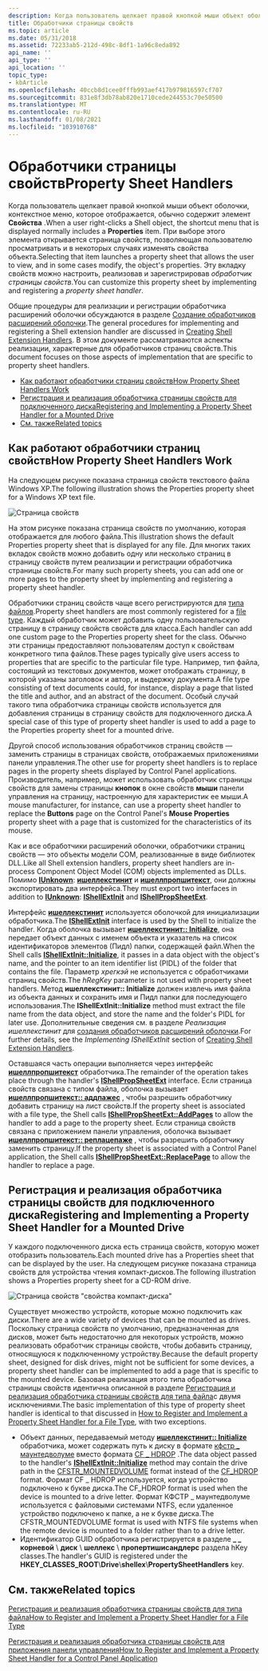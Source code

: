 ```yaml
---
description: Когда пользователь щелкает правой кнопкой мыши объект оболочки, контекстное меню, которое отображается, обычно содержит элемент свойства.
title: Обработчики страницы свойств
ms.topic: article
ms.date: 05/31/2018
ms.assetid: 72233ab5-212d-498c-8df1-1a96c8eda892
api_name: ''
api_type: ''
api_location: ''
topic_type:
- kbArticle
ms.openlocfilehash: 40ccb8d1cee0fffb993aef417b979816597cf707
ms.sourcegitcommit: 831e8f3db78ab820e1710cede244553c70e50500
ms.translationtype: MT
ms.contentlocale: ru-RU
ms.lasthandoff: 01/08/2021
ms.locfileid: "103910768"
---
```

# <a name="property-sheet-handlers"></a><span data-ttu-id="81814-103">Обработчики страницы свойств</span><span class="sxs-lookup"><span data-stu-id="81814-103">Property Sheet Handlers</span></span>

<span data-ttu-id="81814-104">Когда пользователь щелкает правой кнопкой мыши объект оболочки, контекстное меню, которое отображается, обычно содержит элемент **Свойства** .</span><span class="sxs-lookup"><span data-stu-id="81814-104">When a user right-clicks a Shell object, the shortcut menu that is displayed normally includes a **Properties** item.</span></span> <span data-ttu-id="81814-105">При выборе этого элемента открывается страница свойств, позволяющая пользователю просматривать и в некоторых случаях изменять свойства объекта.</span><span class="sxs-lookup"><span data-stu-id="81814-105">Selecting that item launches a property sheet that allows the user to view, and in some cases modify, the object's properties.</span></span> <span data-ttu-id="81814-106">Эту вкладку свойств можно настроить, реализовав и зарегистрировав *обработчик страницы свойств*.</span><span class="sxs-lookup"><span data-stu-id="81814-106">You can customize this property sheet by implementing and registering a *property sheet handler*.</span></span>

<span data-ttu-id="81814-107">Общие процедуры для реализации и регистрации обработчика расширений оболочки обсуждаются в разделе [Создание обработчиков расширений оболочки](handlers.md).</span><span class="sxs-lookup"><span data-stu-id="81814-107">The general procedures for implementing and registering a Shell extension handler are discussed in [Creating Shell Extension Handlers](handlers.md).</span></span> <span data-ttu-id="81814-108">В этом документе рассматриваются аспекты реализации, характерные для обработчиков страниц свойств.</span><span class="sxs-lookup"><span data-stu-id="81814-108">This document focuses on those aspects of implementation that are specific to property sheet handlers.</span></span>

-   [<span data-ttu-id="81814-109">Как работают обработчики страниц свойств</span><span class="sxs-lookup"><span data-stu-id="81814-109">How Property Sheet Handlers Work</span></span>](#how-property-sheet-handlers-work)
-   [<span data-ttu-id="81814-110">Регистрация и реализация обработчика страницы свойств для подключенного диска</span><span class="sxs-lookup"><span data-stu-id="81814-110">Registering and Implementing a Property Sheet Handler for a Mounted Drive</span></span>](#registering-and-implementing-a-property-sheet-handler-for-a-mounted-drive)
-   [<span data-ttu-id="81814-111">См. также</span><span class="sxs-lookup"><span data-stu-id="81814-111">Related topics</span></span>](#related-topics)

## <a name="how-property-sheet-handlers-work"></a><span data-ttu-id="81814-112">Как работают обработчики страниц свойств</span><span class="sxs-lookup"><span data-stu-id="81814-112">How Property Sheet Handlers Work</span></span>

<span data-ttu-id="81814-113">На следующем рисунке показана страница свойств текстового файла Windows XP.</span><span class="sxs-lookup"><span data-stu-id="81814-113">The following illustration shows the Properties property sheet for a Windows XP text file.</span></span>

![Страница свойств](images/propsheethandler1.jpg)

<span data-ttu-id="81814-115">На этом рисунке показана страница свойств по умолчанию, которая отображается для любого файла.</span><span class="sxs-lookup"><span data-stu-id="81814-115">This illustration shows the default Properties property sheet that is displayed for any file.</span></span> <span data-ttu-id="81814-116">Для многих таких вкладок свойств можно добавить одну или несколько страниц в страницу свойств путем реализации и регистрации обработчика страницы свойств.</span><span class="sxs-lookup"><span data-stu-id="81814-116">For many such property sheets, you can add one or more pages to the property sheet by implementing and registering a property sheet handler.</span></span>

<span data-ttu-id="81814-117">Обработчики страниц свойств чаще всего регистрируются для [типа файлов](fa-file-types.md).</span><span class="sxs-lookup"><span data-stu-id="81814-117">Property sheet handlers are most commonly registered for a [file type](fa-file-types.md).</span></span> <span data-ttu-id="81814-118">Каждый обработчик может добавить одну пользовательскую страницу в страницу свойств свойств для класса.</span><span class="sxs-lookup"><span data-stu-id="81814-118">Each handler can add one custom page to the Properties property sheet for the class.</span></span> <span data-ttu-id="81814-119">Обычно эти страницы предоставляют пользователям доступ к свойствам конкретного типа файлов.</span><span class="sxs-lookup"><span data-stu-id="81814-119">These pages typically give users access to properties that are specific to the particular file type.</span></span> <span data-ttu-id="81814-120">Например, тип файла, состоящий из текстовых документов, может отображать страницу, в которой указаны заголовок и автор, и выдержку документа.</span><span class="sxs-lookup"><span data-stu-id="81814-120">A file type consisting of text documents could, for instance, display a page that listed the title and author, and an abstract of the document.</span></span> <span data-ttu-id="81814-121">Особый случай такого типа обработчика страницы свойств используется для добавления страницы в страницу свойств для подключенного диска.</span><span class="sxs-lookup"><span data-stu-id="81814-121">A special case of this type of property sheet handler is used to add a page to the Properties property sheet for a mounted drive.</span></span>

<span data-ttu-id="81814-122">Другой способ использования обработчиков страниц свойств — заменить страницы в страницах свойств, отображаемых приложениями панели управления.</span><span class="sxs-lookup"><span data-stu-id="81814-122">The other use for property sheet handlers is to replace pages in the property sheets displayed by Control Panel applications.</span></span> <span data-ttu-id="81814-123">Производитель, например, может использовать обработчик страницы свойств для замены страницы **кнопок** в окне свойств **мыши** панели управления на страницу, настроенную для характеристик ее мыши.</span><span class="sxs-lookup"><span data-stu-id="81814-123">A mouse manufacturer, for instance, can use a property sheet handler to replace the **Buttons** page on the Control Panel's **Mouse Properties** property sheet with a page that is customized for the characteristics of its mouse.</span></span>

<span data-ttu-id="81814-124">Как и все обработчики расширений оболочки, обработчики страниц свойств — это объекты модели COM, реализованные в виде библиотек DLL.</span><span class="sxs-lookup"><span data-stu-id="81814-124">Like all Shell extension handlers, property sheet handlers are in-process Component Object Model (COM) objects implemented as DLLs.</span></span> <span data-ttu-id="81814-125">Помимо [**IUnknown**](/windows/win32/api/unknwn/nn-unknwn-iunknown): [**ишеллекстинит**](/windows/win32/api/shobjidl_core/nn-shobjidl_core-ishellextinit) и [**ишеллпропшитекст**](/windows/desktop/api/shobjidl_core/nn-shobjidl_core-ishellpropsheetext), они должны экспортировать два интерфейса.</span><span class="sxs-lookup"><span data-stu-id="81814-125">They must export two interfaces in addition to [**IUnknown**](/windows/win32/api/unknwn/nn-unknwn-iunknown): [**IShellExtInit**](/windows/win32/api/shobjidl_core/nn-shobjidl_core-ishellextinit) and [**IShellPropSheetExt**](/windows/desktop/api/shobjidl_core/nn-shobjidl_core-ishellpropsheetext).</span></span>

<span data-ttu-id="81814-126">Интерфейс [**ишеллекстинит**](/windows/win32/api/shobjidl_core/nn-shobjidl_core-ishellextinit) используется оболочкой для инициализации обработчика.</span><span class="sxs-lookup"><span data-stu-id="81814-126">The [**IShellExtInit**](/windows/win32/api/shobjidl_core/nn-shobjidl_core-ishellextinit) interface is used by the Shell to initialize the handler.</span></span> <span data-ttu-id="81814-127">Когда оболочка вызывает [**ишеллекстинит:: Initialize**](/windows/desktop/api/shobjidl_core/nf-shobjidl_core-ishellextinit-initialize), она передает объект данных с именем объекта и указатель на список идентификаторов элементов (Пидл) папки, содержащей файл.</span><span class="sxs-lookup"><span data-stu-id="81814-127">When the Shell calls [**IShellExtInit::Initialize**](/windows/desktop/api/shobjidl_core/nf-shobjidl_core-ishellextinit-initialize), it passes in a data object with the object's name, and the pointer to an item identifier list (PIDL) of the folder that contains the file.</span></span> <span data-ttu-id="81814-128">Параметр *хрегкэй* не используется с обработчиками страниц свойств.</span><span class="sxs-lookup"><span data-stu-id="81814-128">The *hRegKey* parameter is not used with property sheet handlers.</span></span> <span data-ttu-id="81814-129">Метод **ишеллекстинит:: Initialize** должен извлечь имя файла из объекта данных и сохранить имя и Пидл папки для последующего использования.</span><span class="sxs-lookup"><span data-stu-id="81814-129">The **IShellExtInit::Initialize** method must extract the file name from the data object, and store the name and the folder's PIDL for later use.</span></span> <span data-ttu-id="81814-130">Дополнительные сведения см. в разделе *Реализация ишеллекстинит* для [создания обработчиков расширений оболочки](handlers.md).</span><span class="sxs-lookup"><span data-stu-id="81814-130">For further details, see the *Implementing IShellExtInit* section of [Creating Shell Extension Handlers](handlers.md).</span></span>

<span data-ttu-id="81814-131">Оставшаяся часть операции выполняется через интерфейс [**ишеллпропшитекст**](/windows/desktop/api/shobjidl_core/nn-shobjidl_core-ishellpropsheetext) обработчика.</span><span class="sxs-lookup"><span data-stu-id="81814-131">The remainder of the operation takes place through the handler's [**IShellPropSheetExt**](/windows/desktop/api/shobjidl_core/nn-shobjidl_core-ishellpropsheetext) interface.</span></span> <span data-ttu-id="81814-132">Если страница свойств связана с типом файла, оболочка вызывает [**ишеллпропшитекст:: аддпажес**](/windows/desktop/api/shobjidl_core/nf-shobjidl_core-ishellpropsheetext-addpages) , чтобы разрешить обработчику добавить страницу на лист свойств.</span><span class="sxs-lookup"><span data-stu-id="81814-132">If the property sheet is associated with a file type, the Shell calls [**IShellPropSheetExt::AddPages**](/windows/desktop/api/shobjidl_core/nf-shobjidl_core-ishellpropsheetext-addpages) to allow the handler to add a page to the property sheet.</span></span> <span data-ttu-id="81814-133">Если страница свойств связана с приложением панели управления, оболочка вызывает [**ишеллпропшитекст:: реплацепаже**](/windows/desktop/api/shobjidl_core/nf-shobjidl_core-ishellpropsheetext-replacepage) , чтобы разрешить обработчику заменить страницу.</span><span class="sxs-lookup"><span data-stu-id="81814-133">If the property sheet is associated with a Control Panel application, the Shell calls [**IShellPropSheetExt::ReplacePage**](/windows/desktop/api/shobjidl_core/nf-shobjidl_core-ishellpropsheetext-replacepage) to allow the handler to replace a page.</span></span>

## <a name="registering-and-implementing-a-property-sheet-handler-for-a-mounted-drive"></a><span data-ttu-id="81814-134">Регистрация и реализация обработчика страницы свойств для подключенного диска</span><span class="sxs-lookup"><span data-stu-id="81814-134">Registering and Implementing a Property Sheet Handler for a Mounted Drive</span></span>

<span data-ttu-id="81814-135">У каждого подключенного диска есть страница свойств, которую может отобразить пользователь.</span><span class="sxs-lookup"><span data-stu-id="81814-135">Each mounted drive has a Properties sheet that can be displayed by the user.</span></span> <span data-ttu-id="81814-136">На следующем рисунке показана страница свойств для устройства чтения компакт-дисков.</span><span class="sxs-lookup"><span data-stu-id="81814-136">The following illustration shows a Properties property sheet for a CD-ROM drive.</span></span>

![Страница свойств "свойства компакт-диска"](images/propsheethandler2.jpg)

<span data-ttu-id="81814-138">Существует множество устройств, которые можно подключить как диски.</span><span class="sxs-lookup"><span data-stu-id="81814-138">There are a wide variety of devices that can be mounted as drives.</span></span> <span data-ttu-id="81814-139">Поскольку страница свойств по умолчанию, предназначенная для дисков, может быть недостаточно для некоторых устройств, можно реализовать обработчик страницы свойств, чтобы добавить страницу, относящуюся к подключенному устройству.</span><span class="sxs-lookup"><span data-stu-id="81814-139">Because the default property sheet, designed for disk drives, might not be sufficient for some devices, a property sheet handler can be implemented to add a page that is specific to the mounted device.</span></span> <span data-ttu-id="81814-140">Базовая реализация этого типа обработчика страницы свойств идентична описанной в разделе [Регистрация и реализация обработчика страницы свойств для типа файла](how-to-register-and-implement-a-property-sheet-handler-for-a-file-type.md)с двумя исключениями.</span><span class="sxs-lookup"><span data-stu-id="81814-140">The basic implementation of this type of property sheet handler is identical to that discussed in [How to Register and Implement a Property Sheet Handler for a File Type](how-to-register-and-implement-a-property-sheet-handler-for-a-file-type.md), with two exceptions.</span></span>

-   <span data-ttu-id="81814-141">Объект данных, передаваемый методу [**ишеллекстинит:: Initialize**](/windows/desktop/api/shobjidl_core/nf-shobjidl_core-ishellextinit-initialize) обработчика, может содержать путь к диску в формате [кфстр \_ маунтедволуме](clipboard.md) вместо формата [CF \_ HDROP](clipboard.md) .</span><span class="sxs-lookup"><span data-stu-id="81814-141">The data object passed to the handler's [**IShellExtInit::Initialize**](/windows/desktop/api/shobjidl_core/nf-shobjidl_core-ishellextinit-initialize) method may contain the drive path in the [CFSTR\_MOUNTEDVOLUME](clipboard.md) format instead of the [CF\_HDROP](clipboard.md) format.</span></span> <span data-ttu-id="81814-142">Формат CF \_ HDROP используется, когда устройство подключено к букве диска.</span><span class="sxs-lookup"><span data-stu-id="81814-142">The CF\_HDROP format is used when the device is mounted to a drive letter.</span></span> <span data-ttu-id="81814-143">Формат КФСТР \_ маунтедволуме используется с файловыми системами NTFS, если удаленное устройство подключено к папке, а не к букве диска.</span><span class="sxs-lookup"><span data-stu-id="81814-143">The CFSTR\_MOUNTEDVOLUME format is used with NTFS file systems when the remote device is mounted to a folder rather than to a drive letter.</span></span>
-   <span data-ttu-id="81814-144">Идентификатор GUID обработчика регистрируется в разделе **\_ \_ корневой** \\ **диск** \\ **шеллекс** \\ **пропертишисандлерс** раздела hKey classes.</span><span class="sxs-lookup"><span data-stu-id="81814-144">The handler's GUID is registered under the **HKEY\_CLASSES\_ROOT**\\**Drive**\\**shellex**\\**PropertySheetHandlers** key.</span></span>

## <a name="related-topics"></a><span data-ttu-id="81814-145">См. также</span><span class="sxs-lookup"><span data-stu-id="81814-145">Related topics</span></span>

<dl> <dt>

[<span data-ttu-id="81814-146">Регистрация и реализация обработчика страницы свойств для типа файла</span><span class="sxs-lookup"><span data-stu-id="81814-146">How to Register and Implement a Property Sheet Handler for a File Type</span></span>](how-to-register-and-implement-a-property-sheet-handler-for-a-file-type.md)
</dt> <dt>

[<span data-ttu-id="81814-147">Регистрация и реализация обработчика страницы свойств для приложения панели управления</span><span class="sxs-lookup"><span data-stu-id="81814-147">How to Register and Implement a Property Sheet Handler for a Control Panel Application</span></span>](how-to-register-and-implement-a-property-sheet-handler-for-a-control-panel-application.md)
</dt> </dl>

 

 
